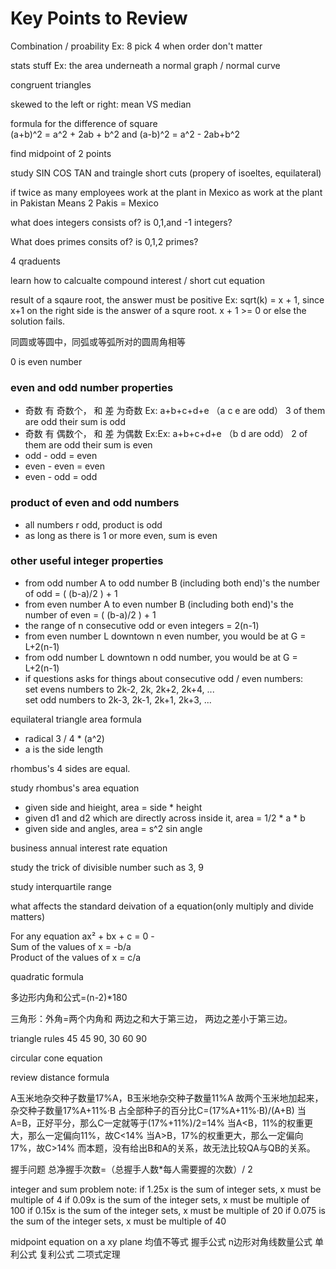 # Key Points to Review

Combination / proability
Ex: 8 pick 4 when order don't matter

stats stuff
Ex: the area underneath a normal graph / normal curve 

congruent triangles

skewed to the left or right: mean VS median

formula for the difference of square  
(a+b)^2 = a^2 + 2ab + b^2 and (a-b)^2 = a^2 - 2ab+b^2

find midpoint of 2 points

study SIN COS TAN and traingle short cuts (propery of isoeltes, equilateral)

if twice as many employees work at the plant in Mexico as work at the plant in Pakistan Means 2 Pakis = Mexico

what does integers consists of? is 0,1,and -1 integers?

What does primes consits of? is 0,1,2 primes?

4 qraduents

learn how to calcualte compound interest / short cut equation

result of a sqaure root, the answer must be positive
Ex: sqrt(k) = x + 1, since x+1 on the right side is the answer of a squre root.
x + 1 >= 0 or else the solution fails.

同圆或等圆中，同弧或等弧所对的圆周角相等

0 is even number

### even and odd number properties
- 奇数 有 奇数个， 和 差 为奇数 
Ex: a+b+c+d+e （a c e are odd） 3 of them are odd 
their sum is odd
- 奇数 有 偶数个， 和 差 为偶数 
Ex:Ex: a+b+c+d+e （b d are odd） 2 of them are odd 
their sum is even
- odd - odd = even
- even - even = even
- even - odd = odd


### product of even and odd numbers
- all numbers r odd, product is odd
- as long as there is 1 or more even, sum is even

### other useful integer properties
- from odd number A to odd number B (including both end)'s the number of odd = ( (b-a)/2 )  + 1
- from even number A to even number B (including both end)'s the number of even = ( (b-a)/2 )  + 1
- the range of n consecutive odd or even integers = 2(n-1)
- from even number L downtown n even number, you would be at G = L+2(n-1)
- from odd number L downtown n odd number, you would be at G = L+2(n-1)
- if questions asks for things about consecutive odd / even numbers:   
set evens numbers to 2k-2, 2k, 2k+2, 2k+4, ...  
set odd numbers to 2k-3, 2k-1, 2k+1, 2k+3, ...

equilateral triangle area formula
- radical 3 / 4 * (a^2) 
- a is the side length

rhombus's 4 sides are equal.

study rhombus's area equation 
- given side and hieight, area = side * height
- given d1 and d2 which are directly across inside it, area = 1/2 * a * b
- given side and angles, area = s^2 sin angle

business annual interest rate equation

study the trick of divisible number such as 3, 9 

study interquartile range

what affects the standard deivation of a equation(only multiply and divide matters)

For any equation ax² + bx + c = 0 -  
Sum of the values of x = -b/a  
Product of the values of x = c/a  

quadratic formula

多边形内角和公式=(n-2)*180

三角形：外角=两个内角和
两边之和大于第三边， 两边之差小于第三边。

triangle rules 45 45 90, 30 60 90

circular cone equation

review distance formula

A⽟⽶地杂交种⼦数量17%A，B⽟⽶地杂交种⼦数量11%A
故两个⽟⽶地加起来，杂交种⼦数量17%A+11%·B
占全部种⼦的百分⽐C=(17%A+11%·B)/(A+B)
当A=B，正好平分，那么C⼀定就等于(17%+11%)/2=14%
当A<B，11%的权重更大，那么⼀定偏向11%，故C<14%
当A>B，17%的权重更大，那么⼀定偏向17%，故C>14%
⽽本题，没有给出B和A的关系，故无法比较QA与QB的关系。

握手问题
总净握手次数=（总握手人数*每人需要握的次数）/ 2

integer and sum problem note:
if 1.25x is the sum of integer sets,  x must be multiple of 4
if 0.09x is the sum of the integer sets, x must be multiple of 100
if 0.15x is the sum of the integer sets, x must be multiple of 20
if 0.075 is the sum of the integer sets, x must be multiple of 40 

midpoint equation on a xy plane
均值不等式 
握手公式
n边形对角线数量公式
单利公式
复利公式
二项式定理


